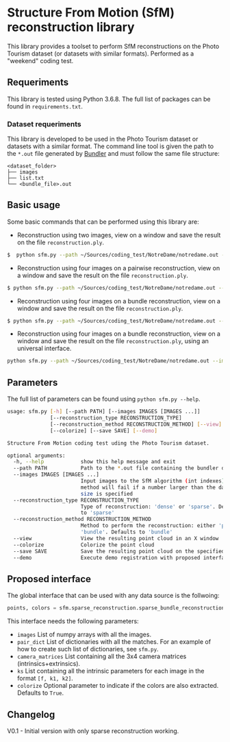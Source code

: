 # Structure From Motion (SfM) reconstruction library

This library provides a toolset to perform SfM reconstructions on the Photo Tourism dataset (or datasets with similar formats). Performed as a "weekend" coding test.


## Requeriments
This library is tested using Python 3.6.8. The full list of packages can be found in `requirements.txt`. 

### Dataset requeriments
This library is developed to be used in the Photo Tourism dataset or datasets with a similar format. The command line tool is given the path to the `*.out` file generated by [Bundler](http://www.cs.cornell.edu/~snavely/bundler/bundler-v0.3-manual.html#S6) and must follow the same file structure:
```
<dataset_folder>
├── images
├── list.txt
└── <bundle_file>.out
```

## Basic usage

Some basic commands that can be performed using this library are:

- Reconstruction using two images, view on a window and save the result on the file `reconstruction.ply`.

```bash
$  python sfm.py --path ~/Sources/coding_test/NotreDame/notredame.out --images 1 2 --colorize --view --save reconstruction.ply
```

- Reconstruction using four images on a pairwise reconstruction, view on a window and save the result on the file `reconstruction.ply`.

```bash
$ python sfm.py --path ~/Sources/coding_test/NotreDame/notredame.out --images 1 2 3 4 --colorize --reconstruction_method pair --view --save reconstruction.ply
```

- Reconstruction using four images on a bundle reconstruction, view on a window and save the result on the file `reconstruction.ply`.

```bash
$ python sfm.py --path ~/Sources/coding_test/NotreDame/notredame.out --images 1 2 3 4 --colorize --view --save reconstruction.ply
```

- Reconstruction using four images on a bundle reconstruction, view on a window and save the result on the file `reconstruction.ply`, using an universal interface.

```bash
python sfm.py --path ~/Sources/coding_test/NotreDame/notredame.out --images 1 2 3 4 --demo --view --save reconstruction.ply
```

## Parameters
The full list of parameters can be found using `python sfm.py --help`.
```bash       
usage: sfm.py [-h] [--path PATH] [--images IMAGES [IMAGES ...]]
              [--reconstruction_type RECONSTRUCTION_TYPE]
              [--reconstruction_method RECONSTRUCTION_METHOD] [--view]
              [--colorize] [--save SAVE] [--demo]

Structure From Motion coding test uding the Photo Tourism dataset.

optional arguments:
  -h, --help            show this help message and exit
  --path PATH           Path to the *.out file containing the bundler data
  --images IMAGES [IMAGES ...]
                        Input images to the SfM algorithm (int indexes). The
                        method will fail if a number larger than the dataset
                        size is specified
  --reconstruction_type RECONSTRUCTION_TYPE
                        Type of reconstruction: 'dense' or 'sparse'. Defaults
                        to 'sparse'
  --reconstruction_method RECONSTRUCTION_METHOD
                        Method to perform the reconstruction: either 'pair' or
                        'bundle'. Defaults to 'bundle'
  --view                View the resulting point cloud in an X window
  --colorize            Colorize the point cloud
  --save SAVE           Save the resulting point cloud on the specified file
  --demo                Execute demo registration with proposed interface
```

## Proposed interface
The global interface that can be used with any data source is the follwoing:
```python
points, colors = sfm.sparse_reconstruction.sparse_bundle_reconstruction_data(images, pair_dict, camera_matrices, ks, colorize=True)
```
This interface needs the following parameters:
* `images` List of numpy arrays with all the images.
* `pair_dict` List of dictionaries with all the matches. For an example of how to create such list of dictionaries, see `sfm.py`. 
* `camera_matrices` List containing all the 3x4 camera matrices (intrinsics+extrinsics).
* `ks` List containing all the intrinsic parameters for each image in the format `[f, k1, k2]`.
* `colorize` Optional parameter to indicate if the colors are also extracted. Defaults to `True`.


## Changelog 

V0.1 - Initial version with only sparse reconstruction working.